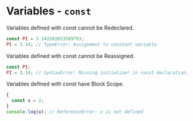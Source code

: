 # Variables - `const`

Variables defined with const cannot be Redeclared.

```typescript
const PI = 3.141592653589793;
PI = 3.14; // TypeError: Assignment to constant variable.
```

Variables defined with const cannot be Reassigned.

```typescript
const PI;
PI = 3.14; // SyntaxError: Missing initializer in const declaration.
```

Variables defined with const have Block Scope.

```typescript
{
  const x = 2;
}
console.log(x); // ReferenceError: x is not defined
```
